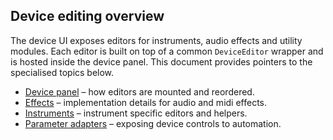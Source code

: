 ## Device editing overview

The device UI exposes editors for instruments, audio effects and utility
modules. Each editor is built on top of a common `DeviceEditor` wrapper and is
hosted inside the device panel. This document provides pointers to the
specialised topics below.

* [Device panel](./panel.md) – how editors are mounted and reordered.
* [Effects](./effects.md) – implementation details for audio and midi effects.
* [Instruments](./instruments.md) – instrument specific editors and helpers.
* [Parameter adapters](../../extending/parameter-adapters.md) – exposing device controls to automation.

